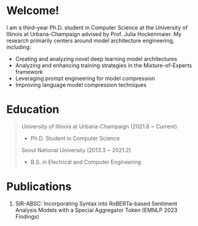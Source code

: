 # Welcome!
I am a third-year Ph.D. student in Computer Science at the University of Illinois at Urbana-Champaign advised by Prof. Julia Hockenmaier. My research primarily centers around model architecture engineering, including: 
- Creating and analyzing novel deep learning model architectures
- Analyzing and enhancing training strategies in the Mixture-of-Experts framework
- Leveraging prompt engineering for model compression
- Improving language model compression techniques

# Education
> University of Illinois at Urbana-Champaign (2021.8 ~ Current)
> - Ph.D. Student in Computer Science

> Seoul National University (2013.3 ~ 2021.2)
> - B.S. in Electrical and Computer Engineering

# Publications
1. SIR-ABSC: Incorporating Syntax into RoBERTa-based Sentiment Analysis Models with a Special Aggregator Token (EMNLP 2023 Findings)
